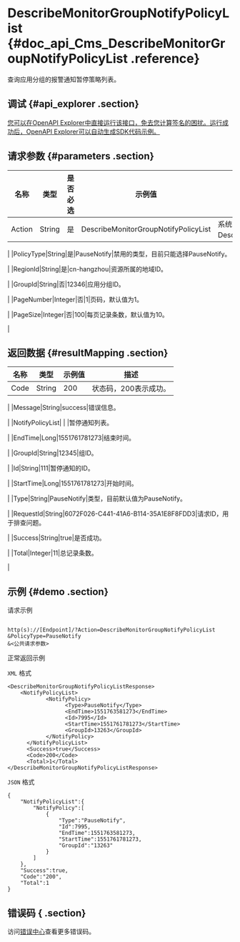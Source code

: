 # DescribeMonitorGroupNotifyPolicyList {#doc_api_Cms_DescribeMonitorGroupNotifyPolicyList .reference}

查询应用分组的报警通知暂停策略列表。

## 调试 {#api_explorer .section}

[您可以在OpenAPI Explorer中直接运行该接口，免去您计算签名的困扰。运行成功后，OpenAPI Explorer可以自动生成SDK代码示例。](https://api.aliyun.com/#product=Cms&api=DescribeMonitorGroupNotifyPolicyList&type=RPC&version=2019-01-01)

## 请求参数 {#parameters .section}

|名称|类型|是否必选|示例值|描述|
|--|--|----|---|--|
|Action|String|是|DescribeMonitorGroupNotifyPolicyList|系统规定参数。取值：DescribeMonitorGroupNotifyPolicyList。

 |
|PolicyType|String|是|PauseNotify|禁用的类型，目前只能选择PauseNotify。

 |
|RegionId|String|是|cn-hangzhou|资源所属的地域ID。

 |
|GroupId|String|否|12346|应用分组ID。

 |
|PageNumber|Integer|否|1|页码，默认值为1。

 |
|PageSize|Integer|否|100|每页记录条数，默认值为10。

 |

## 返回数据 {#resultMapping .section}

|名称|类型|示例值|描述|
|--|--|---|--|
|Code|String|200|状态码，200表示成功。

 |
|Message|String|success|错误信息。

 |
|NotifyPolicyList| | |暂停通知列表。

 |
|EndTime|Long|1551761781273|结束时间。

 |
|GroupId|String|12345|组ID。

 |
|Id|String|111|暂停通知的ID。

 |
|StartTime|Long|1551761781273|开始时间。

 |
|Type|String|PauseNotify|类型，目前默认值为PauseNotify。

 |
|RequestId|String|6072F026-C441-41A6-B114-35A1E8F8FDD3|请求ID，用于排查问题。

 |
|Success|String|true|是否成功。

 |
|Total|Integer|11|总记录条数。

 |

## 示例 {#demo .section}

请求示例

``` {#request_demo}

http(s)://[Endpoint]/?Action=DescribeMonitorGroupNotifyPolicyList
&PolicyType=PauseNotify
&<公共请求参数>

```

正常返回示例

`XML` 格式

``` {#xml_return_success_demo}
<DescribeMonitorGroupNotifyPolicyListResponse>
    <NotifyPolicyList>
            <NotifyPolicy>
                  <Type>PauseNotify</Type>
                  <EndTime>1551763581273</EndTime>
                  <Id>7995</Id>
                  <StartTime>1551761781273</StartTime>
                  <GroupId>13263</GroupId>
            </NotifyPolicy>
      </NotifyPolicyList>
      <Success>true</Success>
      <Code>200</Code>
      <Total>1</Total>
</DescribeMonitorGroupNotifyPolicyListResponse>
```

`JSON` 格式

``` {#json_return_success_demo}
{
	"NotifyPolicyList":{
		"NotifyPolicy":[
			{
				"Type":"PauseNotify",
				"Id":7995,
				"EndTime":1551763581273,
				"StartTime":1551761781273,
				"GroupId":"13263"
			}
		]
	},
	"Success":true,
	"Code":"200",
	"Total":1
}
```

## 错误码 { .section}

访问[错误中心](https://error-center.alibabacloud.com/status/product/Cms)查看更多错误码。


